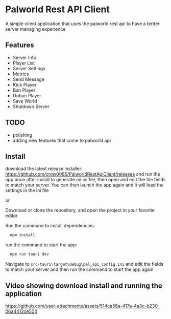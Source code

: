 
# Palworld Rest API Client

A simple client application that uses the palworld rest api to have a better server managing experience




## Features

- Server Info
- Player List
- Server Settings
- Metrics
- Send Message
- Kick Player
- Ban Player
- Unban Player
- Save World
- Shutdown Server


## TODO

- polishing
- adding new features that come to palworld api


## Install
download the latest release installer: https://github.com/crow0085/PalworldRestApiClient/releases and run the app once after install to generate an ini file, then open and edit the file fields to match your server. You can then launch the app again and it will load the settings in the ini file

or

Download or clone the repository, and open the project in your favorite editor 

Run the command to install dependencies:

```bash
  npm install  
```

run the command to start the app:

```bash
  npm run tauri dev  
```

Navigate to ```src-tauri\target\debug\pal_api_config.ini``` and edit the fields to match your server and then run the command to start the app again


## Video showing download install and running the application

https://github.com/user-attachments/assets/514ca58a-417a-4a3c-b230-06a4412ce504





